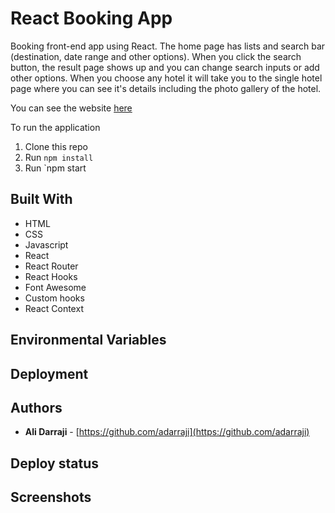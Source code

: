 # React Booking App

Booking front-end app using React. The home page has lists and search bar (destination, date range and other options). When you click the search button, the result page shows up and you can change search inputs or add other options. When you choose any hotel it will take you to the single hotel page where you can see it's details including the photo gallery of the hotel.


You can see the website [here]("")


To run the application

1. Clone this repo
2. Run `npm install`
3. Run `npm start


## Built With

* HTML
* CSS
* Javascript
* React
* React Router
* React Hooks
* Font Awesome
* Custom hooks
* React Context


## Environmental Variables



## Deployment



## Authors

- **Ali Darraji** - [https://github.com/adarraji](https://github.com/adarraji)


## Deploy status


## Screenshots